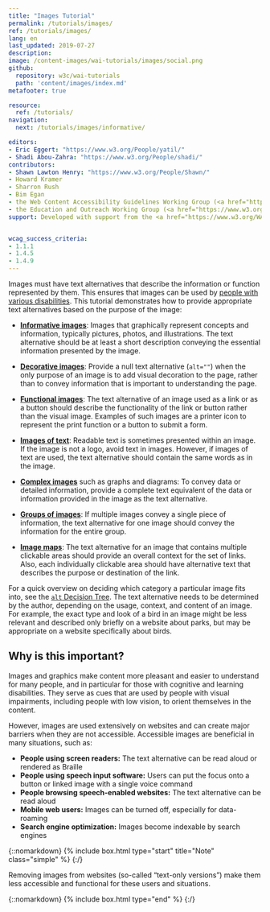 ```yaml
---
title: "Images Tutorial"
permalink: /tutorials/images/
ref: /tutorials/images/
lang: en
last_updated: 2019-07-27
description:
image: /content-images/wai-tutorials/images/social.png
github:
  repository: w3c/wai-tutorials
  path: 'content/images/index.md'
metafooter: true

resource:
  ref: /tutorials/
navigation:
  next: /tutorials/images/informative/

editors:
- Eric Eggert: "https://www.w3.org/People/yatil/"
- Shadi Abou-Zahra: "https://www.w3.org/People/shadi/"
contributors:
- Shawn Lawton Henry: "https://www.w3.org/People/Shawn/"
- Howard Kramer
- Sharron Rush
- Bim Egan
- the Web Content Accessibility Guidelines Working Group (<a href="https://www.w3.org/WAI/GL/">WCAG WG</a>)
- the Education and Outreach Working Group (<a href="https://www.w3.org/WAI/EO/">EOWG</a>)
support: Developed with support from the <a href="https://www.w3.org/WAI/ACT/">WAI-ACT project</a>, co-funded by the <strong>European Commission <abbr title="Information Society Technologies">IST</abbr> Programme</strong>.


wcag_success_criteria:
- 1.1.1
- 1.4.5
- 1.4.9
---
```


Images must have text alternatives that describe the information or function represented by them. This ensures that images can be used by [people with various disabilities](#why-is-this-important). This tutorial demonstrates how to provide appropriate text alternatives based on the purpose of the image:

-   **[Informative images](/tutorials/images/informative/)**: Images that graphically represent concepts and information, typically pictures, photos, and illustrations. The text alternative should be at least a short description conveying the essential information presented by the image.

-   **[Decorative images](/tutorials/images/decorative/)**: Provide a null text alternative (`alt=""`) when the only purpose of an image is to add visual decoration to the page, rather than to convey information that is important to understanding the page.

-   **[Functional images](/tutorials/images/functional/)**: The text alternative of an image used as a link or as a button should describe the functionality of the link or button rather than the visual image. Examples of such images are a printer icon to represent the print function or a button to submit a form.

-   **[Images of text](/tutorials/images/textual/)**: Readable text is sometimes presented within an image. If the image is not a logo, avoid text in images. However, if images of text are used, the text alternative should contain the same words as in the image.

-   **[Complex images](/tutorials/images/complex/)** such as graphs and diagrams: To convey data or detailed information, provide a complete text equivalent of the data or information provided in the image as the text alternative.

-   **[Groups of images](/tutorials/images/groups/)**: If multiple images convey a single piece of information, the text alternative for one image should convey the information for the entire group.

-   **[Image maps](/tutorials/images/imagemap/)**: The text alternative for an image that contains multiple clickable areas should provide an overall context for the set of links. Also, each individually clickable area should have alternative text that describes the purpose or destination of the link.

For a quick overview on deciding which category a particular image fits into, see the [`alt` Decision Tree](/tutorials/images/decision-tree/). The text alternative needs to be determined by the author, depending on the usage, context, and content of an image. For example, the exact type and look of a bird in an image might be less relevant and described only briefly on a website about parks, but may be appropriate on a website specifically about birds.

## Why is this important?

Images and graphics make content more pleasant and easier to understand for many people, and in particular for those with cognitive and learning disabilities. They serve as cues that are used by people with visual impairments, including people with low vision, to orient themselves in the content.

However, images are used extensively on websites and can create major barriers when they are not accessible. Accessible images are beneficial in many situations, such as:

-   **People using screen readers:** The text alternative can be read aloud or rendered as Braille
-   **People using speech input software:** Users can put the focus onto a button or linked image with a single voice command
-   **People browsing speech-enabled websites:** The text alternative can be read aloud
-   **Mobile web users:** Images can be turned off, especially for data-roaming
-   **Search engine optimization:** Images become indexable by search engines


{::nomarkdown}
{% include box.html type="start" title="Note" class="simple" %}
{:/}

Removing images from websites (so-called “text-only versions”) make them less accessible and functional for these users and situations.

{::nomarkdown}
{% include box.html type="end" %}
{:/}
